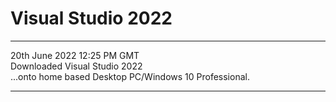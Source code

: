# Visual Studio 2022

-----

20th June 2022 12:25 PM GMT  
Downloaded Visual Studio 2022  
...onto home based Desktop PC/Windows 10 Professional. 

-----
